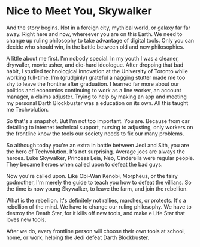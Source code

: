 
# Nice to Meet You, Skywalker

And the story begins. Not in a foreign city, mythical world, or galaxy far far away. Right here and now, whereever you are on this Earth. We need to change up ruling philosophy to take advantage of digital tools. Only you can decide who should win, in the battle between old and new philosophies.

A little about me first. I'm nobody special. In my youth I was a cleaner, drywaller, movie usher, and die-hard ideologue. After dropping that bad habit, I studied technological innovation at the University of Toronto while working full-time. I'm (grudginly) grateful a nagging stutter made me too shy to leave the frontine after graduation. I learned far more about our politics and economics continuing to work as a line worker, an account manager, a claims adjuster. Trying to help by making an app and meeting my personal Darth Blockbuster was a education on its own. All this taught me Techvolution.

So that's a snapshot. But I'm not too important. You are. Because from car detailing to internet technical support, nursing to adjusting, only workers on the frontline know the tools our society needs to fix our many problems.

So although today you're an extra in battle between Jedi and Sith, you are the hero of Techvolution. It's not surprising. Average joes are always the heroes. Luke Skywalker, Princess Leia, Neo, Cinderella were regular people. They became heroes when called upon to defeat the bad guys.

Now you're called upon. Like Obi-Wan Kenobi, Morpheus, or the fairy godmother, I'm merely the guide to teach you how to defeat the villians. So the time is now young Skywalker, to leave the farm, and join the rebellion.

What is the rebellion. It's definitely not rallies, marches, or protests. It's a rebellion of the mind. We have to change our ruling philosophy. We have to destroy the Death Star, for it kills off new tools, and make e Life Star that loves new tools.

After we do, every frontline person will choose their own tools at school, home, or work, helping the Jedi defeat Darth Blockbuster.
